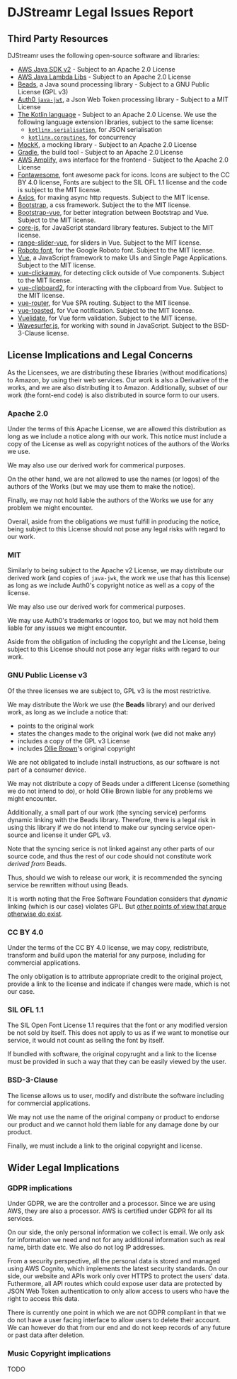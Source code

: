 # DJStreamr Legal Issues Report

## Third Party Resources

DJStreamr uses the following open-source software and libraries:

- [AWS Java SDK v2](https://github.com/aws/aws-sdk-java-v2) - Subject to an
Apache 2.0 License
- [AWS Java Lambda Libs](https://github.com/aws/aws-lambda-java-libs) -
Subject to an Apache 2.0 License
- [Beads](https://github.com/orsjb/beads), a Java sound processing library -
Subject to a GNU Public License (GPL v3)
- [Auth0 `java-jwt`](https://github.com/auth0/java-jwt), a Json Web Token
processing library - Subject to a MIT License
- [The Kotlin language](https://github.com/JetBrains/kotlin) - Subject to an
Apache 2.0 License. We use the following language extension libraries,
subject to the same license:
  - [`kotlinx.serialisation`](https://github.com/Kotlin/kotlinx.serialization),
    for JSON serialisation
  - [`kotlinx.coroutines`](https://github.com/Kotlin/kotlinx.coroutines),
    for concurrency
- [MockK](https://github.com/mockk/mockk), a mocking library - Subject to an Apache 2.0 License
- [Gradle](https://github.com/gradle/gradle), the build tool - Subject to an
Apache 2.0 License
- [AWS Amplify](https://www.npmjs.com/package/aws-amplify), aws interface for
the frontend - Subject to the Apache 2.0 License
- [Fontawesome](https://www.npmjs.com/package/@fortawesome/fontawesome-free),
font awesome pack for icons. Icons are subject to the CC BY 4.0 license,
Fonts are subject to the SIL OFL 1.1 license and the code is subject to the
MIT license.
- [Axios](https://www.npmjs.com/package/axios), for maxing async http
requests. Subject to the MIT license.
- [Bootstrap](https://www.npmjs.com/package/bootstrap), a css framework.
Subject the to the MIT license.
- [Bootstrap-vue](https://www.npmjs.com/package/bootstrap-vue), for better
integration between Bootstrap and Vue. Subject to the MIT license.
- [core-js](https://www.npmjs.com/package/core-js), for JavaScript standard
library features. Subject to the MIT license.
- [range-slider-vue](https://www.npmjs.com/package/range-slider-vue), for
sliders in Vue. Subject to the MIT license.
- [Roboto font](https://www.npmjs.com/package/typeface-roboto), for the
Google Roboto font. Subject to the MIT license.
- [Vue](https://www.npmjs.com/package/vue), a JavaScript framework to make
UIs and Single Page Applications. Subject to the MIT license.
- [vue-clickaway](https://www.npmjs.com/package/vue-clickaway), for detecting
click outside of Vue components. Subject to the MIT license.
- [vue-clipboard2](https://www.npmjs.com/package/vue-clipboard2), for
interacting with the clipboard from Vue. Subject to the MIT license.
- [vue-router](https://www.npmjs.com/package/vue-router), for Vue SPA
routing. Subject to the MIT license.
- [vue-toasted](https://www.npmjs.com/package/vue-toasted), for Vue
notification. Subject to the MIT license.
- [Vuelidate](https://www.npmjs.com/package/vuelidate), for Vue form
validation. Subject to the MIT license.
- [Wavesurfer.js](https://www.npmjs.com/package/wavesurfer.js), for working
with sound in JavaScript. Subject to the BSD-3-Clause license.

## License Implications and Legal Concerns

As the Licensees, we are distributing these libraries (without modifications)
to Amazon, by using their web services. Our work is also a Derivative of the
works, and we are also distributing it to Amazon. Additionally, subset of our
work (the fornt-end code) is also distributed in source form to our users.

### Apache 2.0

Under the terms of this Apache License, we are allowed this distribution as
long as we include a notice along with our work. This notice must include a
copy of the License as well as copyright notices of the authors of the Works
we use.

We may also use our derived work for commerical purposes.

On the other hand, we are not allowed to use the names (or logos) of the
authors of the Works (but we may use them to make the notice).

Finally, we may not hold liable the authors of the Works we use for any
problem we might encounter.

Overall, aside from the obligations we must fulfill in producing the notice,
being subject to this License should not pose any legal risks with regard to
our work.

### MIT

Similarly to being subject to the Apache v2 License, we may distribute our
derived work (and copies of `java-jwk`, the work we use that has this
license) as long as we include Auth0's copyright notice as well as a copy of
the license.

We may also use our derived work for commerical purposes.

We may use Auth0's trademarks or logos too, but we may not hold them liable
for any issues we might encounter.

Aside from the obligation of including the copyright and the License, being
subject to this License should not pose any legar risks with regard to our
work.

### GNU Public License v3

Of the three licenses we are subject to, GPL v3 is the most restrictive.

We may distribute the Work we use (the **Beads** library) and our derived work,
as long as we include a notice that:

   - points to the original work
   - states the changes made to the original work (we did not make any)
   - includes a copy of the GPL v3 License
   - includes [Ollie Brown](https://github.com/orsjb)'s original copyright 
  
We are not obligated to include install instructions, as our software is
not part of a consumer device.

We may not distribute a copy of Beads under a different License (something we
do not intend to do), or hold Ollie Brown liable for any problems we might
encounter.

Additionally, a small part of our work (the syncing service) performs dynamic
linking with the Beads library. Therefore, there is a legal risk in using
this library if we do not intend to make our syncing service open-source and
license it under GPL v3.

Note that the syncing serice is not linked against any other parts of our
source code, and thus the rest of our code should not constitute work _derived
from_ Beads.

Thus, should we wish to release our work, it is recommended the syncing
service be rewritten without using Beads.

It is worth noting that the Free Software Foundation considers that _dynamic_
linking (which is our case) violates GPL. But
[other points of view 
that argue otherwise do exist](https://en.wikipedia.org/wiki/GNU_General_Public_License#Linking_and_derived_works).

### CC BY 4.0

Under the terms of the CC BY 4.0 license, we may copy, redistribute,
transform and build upon the material for any purpose, including for
commercial applications.

The only obligation is to attribute appropriate credit to the original
project, provide a link to the license and indicate if changes were made,
which is not our case.

### SIL OFL 1.1

The SIL Open Font License 1.1 requires that the font or any modified version
be not sold by itself. This does not apply to us as if we want to monetise
our service, it would not count as selling the font by itself.

If bundled with software, the original copyrught and a link to the license
must be provided in such a way that they can be easily viewed by the user.

### BSD-3-Clause

The license allows us to user, modify and distribute the software including
for commercial applications.

We may not use the name of the original company or product to endorse our
product and we cannot hold them liable for any damage done by our product.

Finally, we must include a link to the original copyright and license.

## Wider Legal Implications

### GDPR implications

Under GDPR, we are the controller and a processor. Since we are using AWS,
they are also a processor. AWS is certified under GDPR for all its services.

On our side, the only personal information we collect is email. We only ask
for information we need and not for any additional information such as real
name, birth date etc. We also do not log IP addresses.

From a security perspective, all the personal data is stored and managed
using AWS Cognito, which implements the latest security standards. On our
side, our website and APIs work only over HTTPS to protect the users' data.
Futhermore, all API routes which could expose user data are protected by JSON
Web Token authentication to only allow access to users who have the right to
access this data.

There is currently one point in which we are not GDPR compliant in that we do
not have a user facing interface to allow users to delete their account. We
can however do that from our end and do not keep records of any future
or past data after deletion.

### Music Copyright implications

TODO
